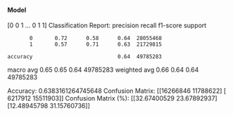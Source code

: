 #### Model
[0 0 1 ... 0 1 1]
Classification Report:
              precision    recall  f1-score   support

           0       0.72      0.58      0.64  28055468
           1       0.57      0.71      0.63  21729815

    accuracy                           0.64  49785283
   macro avg       0.65      0.65      0.64  49785283
weighted avg       0.66      0.64      0.64  49785283

Accuracy: 0.6383161264745648
Confusion Matrix:
[[16266846 11788622]
 [ 6217912 15511903]]
Confusion Matrix (%):
[[32.67400529 23.67892937]
 [12.48945798 31.15760736]]

